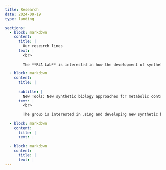 ```yaml
---
title: Research
date: 2024-09-19
type: landing

sections:
  - block: markdown
    content:
      title: |
        Our research lines
      text: |
        <br>
        
        The **RLA Lab** is interested in how the development of synthetic biology can revolutionise biotechnologies and help us to move towards a sustainable bio-based economy. We engineer microorganisms for a wide range of applications which span from the production of novel foods and alternative proteins to chemicals and fuels.

  - block: markdown
    content:
      title: |
         
      subtitle: |
        New Tools: New synthetic biology approaches for metabolic control
      text: |
        <br>
        
        The group is interested in using and developing new synthetic biology tools that allow us to precisely manipulate microbial cells in a reliable, predictable and standardised way. In particular, we are interested in those cutting-edge techniques that permit a fine tuning of metabolic pathways.

  - block: markdown
    content:
      title: |
      text: |

  - block: markdown
    content:
      title: |
      text: |
---
```


<!-- New Tools: New synthetic biology approaches for metabolic control
The group is interested in using and developing new synthetic biology tools that allow us to precisely manipulate microbial cells in a reliable, predictable and standardised way. In particular, we are interested in those cutting-edge techniques that permit a fine tuning of metabolic pathways.

For further reading see some or our last articles and reviews:

Our Multiplexing CRISPRai system for accelerating metabolic engineering:
https://scholar.google.com/citations?view_op=view_citation&hl=es&user=kWTPnDIAAAAJ&cstart=20&pagesize=80&sortby=pubdate&citation_for_view=kWTPnDIAAAAJ:bnK-pcrLprsC


Multiplexing CRISPR for accelerating metabolic engineering (a review):
https://scholar.google.com/citations?view_op=view_citation&hl=es&user=kWTPnDIAAAAJ&citation_for_view=kWTPnDIAAAAJ:RGFaLdJalmkC


Genome-scale models of V. natriegens:
https://scholar.google.com/citations?view_op=view_citation&hl=es&user=kWTPnDIAAAAJ&cstart=20&pagesize=80&sortby=pubdate&citation_for_view=kWTPnDIAAAAJ:N5tVd3kTz84C

Electric control of gene expression:
https://scholar.google.com/citations?view_op=view_citation&hl=es&user=kWTPnDIAAAAJ&cstart=20&pagesize=80&sortby=pubdate&citation_for_view=kWTPnDIAAAAJ:sSrBHYA8nusC


Yarrowia versatile engineering toolkit with CRISPR compatibilities:
https://scholar.google.com/citations?view_op=view_citation&hl=es&user=kWTPnDIAAAAJ&cstart=20&pagesize=80&sortby=pubdate&citation_for_view=kWTPnDIAAAAJ:B3FOqHPlNUQC



New Products: Metabolic Engineering for sustainable bioproduction
The manipulation and optimization of microbial metabolic pathways are the keys for biotechnology and a bio-based economy. Our research group is highly interested in hacking metabolism using synthetic biology tools to create new properties and enhanced behaviours in microbial cells. The engineering strategies are not only designed to produce new high-value products or higher amount of pre-existing products but also to facilitate the downstream and upstream parts of the bioprocesses.
The lab is interested in engineering both, conventional (such as S. cerevisiae and E. coli) and non-conventional organisms, including our widely used yeast Y. lipolytica.

For further reading see some or our last articles and reviews:

Our review on microbial food:
https://scholar.google.com/citations?view_op=view_citation&hl=es&user=kWTPnDIAAAAJ&cstart=20&pagesize=80&sortby=pubdate&citation_for_view=kWTPnDIAAAAJ:UHK10RUVsp4C

One of our latest review on Yarrowia and why it is one of our favourite hosts:
https://scholar.google.com/citations?view_op=view_citation&hl=es&user=kWTPnDIAAAAJ&cstart=20&pagesize=80&sortby=pubdate&citation_for_view=kWTPnDIAAAAJ:1qzjygNMrQYC


Unlocking C1 utilisation with metabolic engineering (a review):
https://scholar.google.com/citations?view_op=view_citation&hl=es&user=kWTPnDIAAAAJ&citation_for_view=kWTPnDIAAAAJ:CHSYGLWDkRkC


New Processes: Synthetic microbial communities for biotechnology 
Microbial communities are important for both industrial bioprocesses (i.e. food production). We are interested in how microbial communities can be engineered and how synthetic biology can help to establish novel communities of microbes which can have applications in biotechnology.

For further reading see some or our last articles and reviews:


Synthetic yeast communities with syntrophy enhances bioproduction:
https://scholar.google.com/citations?view_op=view_citation&hl=es&user=kWTPnDIAAAAJ&cstart=20&pagesize=80&sortby=pubdate&citation_for_view=kWTPnDIAAAAJ:NJ774b8OgUMC


A toolkit to make yeast synthetic communities for bioproduction:
https://scholar.google.com/citations?view_op=view_citation&hl=es&user=kWTPnDIAAAAJ&sortby=pubdate&citation_for_view=kWTPnDIAAAAJ:zLWjf1WUPmwC

A review on synthetic microbial communities for biotechnology:
https://scholar.google.com/citations?view_op=view_citation&hl=es&user=kWTPnDIAAAAJ&citation_for_view=kWTPnDIAAAAJ:-f6ydRqryjwC

A review on division of labour:
https://scholar.google.com/citations?view_op=view_citation&hl=es&user=kWTPnDIAAAAJ&cstart=20&pagesize=80&sortby=pubdate&citation_for_view=kWTPnDIAAAAJ:l7t_Zn2s7bgC

Synthetic lichen, from CO2 and light to products in Yarrowia:
https://scholar.google.com/citations?view_op=view_citation&hl=es&user=kWTPnDIAAAAJ&sortby=pubdate&citation_for_view=kWTPnDIAAAAJ:ILKRHgRFtOwC

New Knowledge: Understanding phenotypic heterogeneity and how it affects production
The development of single-cell technologies allowed to study how individual cells behave within a population. Such variations affect total bioproduction in a biotechnological process. We are interested in understanding heterogeneity and develop tools to control it in our favour.

For further reading see some or our last articles and reviews:

Phenotypic heterogeneity:
https://scholar.google.com/citations?view_op=view_citation&hl=es&user=kWTPnDIAAAAJ&sortby=pubdate&citation_for_view=kWTPnDIAAAAJ:L7CI7m0gUJcC -->